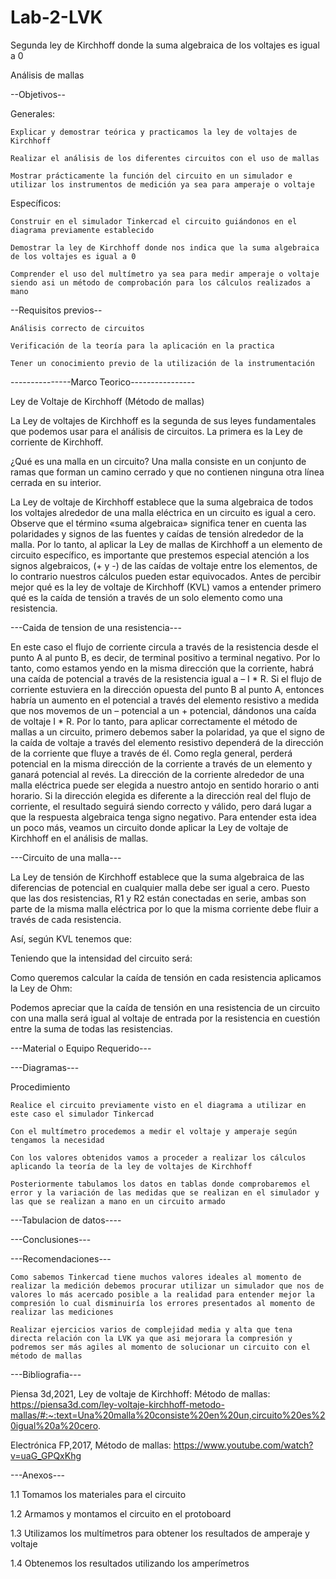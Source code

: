 # Lab-2-LVK
Segunda ley de Kirchhoff donde la suma algebraica de los voltajes es igual a 0


Análisis de mallas

--Objetivos--

Generales:

	Explicar y demostrar teórica y practicamos la ley de voltajes de Kirchhoff
  
	Realizar el análisis de los diferentes circuitos con el uso de mallas 
  
	Mostrar prácticamente la función del circuito en un simulador e utilizar los instrumentos de medición ya sea para amperaje o voltaje
  
Específicos:

	Construir en el simulador Tinkercad el circuito guiándonos en el diagrama previamente establecido
  
	Demostrar la ley de Kirchhoff donde nos indica que la suma algebraica de los voltajes es igual a 0 
  
	Comprender el uso del multímetro ya sea para medir amperaje o voltaje siendo asi un método de comprobación para los cálculos realizados a mano 
  
  
--Requisitos previos--

	Análisis correcto de circuitos 
  
	Verificación de la teoría para la aplicación en la practica 
  
	Tener un conocimiento previo de la utilización de la instrumentación
  
  
---------------Marco Teorico----------------                                                        

Ley de Voltaje de Kirchhoff
(Método de mallas)

La Ley de voltajes de Kirchhoff es la segunda de sus leyes fundamentales que podemos usar para el análisis de circuitos. La primera es la Ley de corriente de Kirchhoff.

¿Qué es una malla en un circuito?
Una malla consiste en un conjunto de ramas que forman un camino cerrado y que no contienen ninguna otra línea cerrada en su interior.
 
La Ley de voltaje de Kirchhoff establece que la suma algebraica de todos los voltajes alrededor de una malla eléctrica en un circuito es igual a cero. Observe que el término «suma algebraica» significa tener en cuenta las polaridades y signos de las fuentes y caídas de tensión alrededor de la malla. Por lo tanto, al aplicar la Ley de mallas de Kirchhoff a un elemento de circuito específico, es importante que prestemos especial atención a los signos algebraicos, (+ y -) de las caídas de voltaje entre los elementos, de lo contrario nuestros cálculos pueden estar equivocados.
Antes de percibir mejor qué es la ley de voltaje de Kirchhoff (KVL) vamos a entender primero qué es la caída de tensión a través de un solo elemento como una resistencia.

---Caida de tension de una resistencia---
 
En este caso el flujo de corriente circula a través de la resistencia desde el punto A al punto B, es decir, de terminal positivo a terminal negativo. Por lo tanto, como estamos yendo en la misma dirección que la corriente, habrá una caída de potencial a través de la resistencia igual a 
– I * R.
Si el flujo de corriente estuviera en la dirección opuesta del punto B al punto A, entonces habría un aumento en el potencial a través del elemento resistivo a medida que nos movemos de un – potencial a un + potencial, dándonos una caída de voltaje
I * R.
Por lo tanto, para aplicar correctamente el método de mallas a un circuito, primero debemos saber la polaridad, ya que el signo de la caída de voltaje a través del elemento resistivo dependerá de la dirección de la corriente que fluye a través de él. Como regla general, perderá potencial en la misma dirección de la corriente a través de un elemento y ganará potencial al revés.
La dirección de la corriente alrededor de una malla eléctrica puede ser elegida a nuestro antojo en sentido horario o anti horario.
Si la dirección elegida es diferente a la dirección real del flujo de corriente, el resultado seguirá siendo correcto y válido, pero dará lugar a que la respuesta algebraica tenga signo negativo. Para entender esta idea un poco más, veamos un circuito donde aplicar la Ley de voltaje de Kirchhoff en el análisis de mallas.

---Circuito de una malla---
 
La Ley de tensión de Kirchhoff establece que la suma algebraica de las diferencias de potencial en cualquier malla debe ser igual a cero.
Puesto que las dos resistencias, R1 y R2 están conectadas en serie, ambas son parte de la misma malla eléctrica por lo que la misma corriente debe fluir a través de cada resistencia.

Así, según KVL tenemos que:


Teniendo que la intensidad del circuito será:
	
	
Como queremos calcular la caída de tensión en cada resistencia aplicamos la Ley de Ohm:
	
	
Podemos apreciar que la caída de tensión en una resistencia de un circuito con una malla será igual al voltaje de entrada por la resistencia en cuestión entre la suma de todas las resistencias.


---Material o Equipo Requerido---


---Diagramas---


Procedimiento 

	Realice el circuito previamente visto en el diagrama a utilizar en este caso el simulador Tinkercad 
	
	Con el multímetro procedemos a medir el voltaje y amperaje según tengamos la necesidad
	
	Con los valores obtenidos vamos a proceder a realizar los cálculos aplicando la teoría de la ley de voltajes de Kirchhoff
	
	Posteriormente tabulamos los datos en tablas donde comprobaremos el error y la variación de las medidas que se realizan en el simulador y las que se realizan a mano en un circuito armado


---Tabulacion de datos----

---Conclusiones---

	
---Recomendaciones---

	Como sabemos Tinkercad tiene muchos valores ideales al momento de realizar la medición debemos procurar utilizar un simulador que nos de valores lo más acercado posible a la realidad para entender mejor la compresión lo cual disminuiría los errores presentados al momento de realizar las mediciones
	
	Realizar ejercicios varios de complejidad media y alta que tena directa relación con la LVK ya que asi mejorara la compresión y podremos ser más agiles al momento de solucionar un circuito con el método de mallas
 
---Bibliografia---

Piensa 3d,2021, Ley de voltaje de Kirchhoff: Método de mallas: 
https://piensa3d.com/ley-voltaje-kirchhoff-metodo-mallas/#:~:text=Una%20malla%20consiste%20en%20un,circuito%20es%20igual%20a%20cero.

Electrónica FP,2017, Método de mallas:
https://www.youtube.com/watch?v=uaG_GPQxKhg


---Anexos---

1.1 Tomamos los materiales para el circuito

1.2 Armamos y montamos el circuito en el protoboard
 
1.3 Utilizamos los multímetros para obtener los resultados de amperaje y voltaje

 1.4 Obtenemos los resultados utilizando los amperímetros

